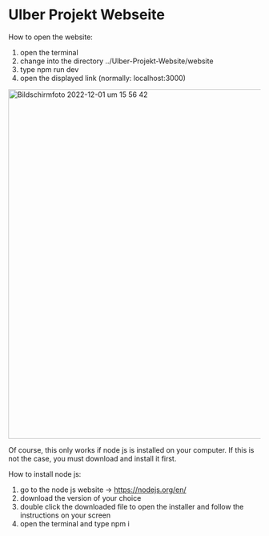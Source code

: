 # Ulber Projekt Webseite

How to open the website:

1. open the terminal
2. change into the directory ../Ulber-Projekt-Website/website
3. type npm run dev
3. open the displayed link (normally: localhost:3000)
<img width="698" alt="Bildschirmfoto 2022-12-01 um 15 56 42" src="https://user-images.githubusercontent.com/112116868/205085488-b1772211-8e79-4b80-9dd5-3cfdd81bb978.png">

Of course, this only works if node js is installed on your computer.
If this is not the case, you must download and install it first.

How to install node js:
1. go to the node js website -> https://nodejs.org/en/ 
2. download the version of your choice
3. double click the downloaded file to open the installer and follow the instructions on your screen
4. open the terminal and type npm i
